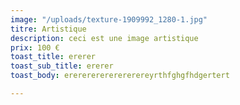 ```yaml
---
image: "/uploads/texture-1909992_1280-1.jpg"
titre: Artistique
description: ceci est une image artistique
prix: 100 €
toast_title: ererer
toast_sub_title: ererer
toast_body: ererererererererereyrthfghgfhdgertert

---
```

